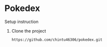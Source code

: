 # Pokedex

Setup instruction

1. Clone the project <br>
    ```
    https://github.com/chintu46306/pokedex.git
    
    ```